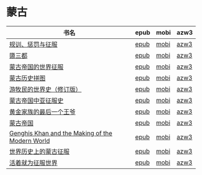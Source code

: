# 蒙古

| 书名 | epub | mobi | azw3 |
| --- | --- | --- | --- |
| [规训、惩罚与征服](http://ct.dalanmei.com/f/31084289-570325913-eaf5a3) | [epub](http://ct.dalanmei.com/f/31084289-570325913-eaf5a3) | [mobi](http://ct.dalanmei.com/f/31084289-570154944-3b9df8) | [azw3](http://ct.dalanmei.com/f/31084289-571395514-d66735) |
| [隳三都](http://ct.dalanmei.com/f/31084289-570332957-0d3fb2) | [epub](http://ct.dalanmei.com/f/31084289-570332957-0d3fb2) | [mobi](http://ct.dalanmei.com/f/31084289-570156946-d682b3) | [azw3](http://ct.dalanmei.com/f/31084289-571399485-038cde) |
| [蒙古帝国的世界征服](http://ct.dalanmei.com/f/31084289-570256330-d1a386) | [epub](http://ct.dalanmei.com/f/31084289-570256330-d1a386) | [mobi](http://ct.dalanmei.com/f/31084289-570107449-76e80e) | [azw3](http://ct.dalanmei.com/f/31084289-571412910-19dbc2) |
| [蒙古历史拼图](http://ct.dalanmei.com/f/31084289-572115543-b0e589) | [epub](http://ct.dalanmei.com/f/31084289-572115543-b0e589) | [mobi](http://ct.dalanmei.com/f/31084289-571706605-e8b5a4) | [azw3](http://ct.dalanmei.com/f/31084289-572138462-57e00f) |
| [游牧民的世界史（修订版）](http://ct.dalanmei.com/f/31084289-572115923-e5a285) | [epub](http://ct.dalanmei.com/f/31084289-572115923-e5a285) | [mobi](http://ct.dalanmei.com/f/31084289-571697747-2a0149) | [azw3](http://ct.dalanmei.com/f/31084289-572148951-e80035) |
| [蒙古帝国中亚征服史](http://ct.dalanmei.com/f/31084289-572116369-029fc4) | [epub](http://ct.dalanmei.com/f/31084289-572116369-029fc4) | [mobi](http://ct.dalanmei.com/f/31084289-571671469-33dce3) | [azw3](http://ct.dalanmei.com/f/31084289-572175036-13b4c0) |
| [黄金家族的最后一个王爷](http://ct.dalanmei.com/f/31084289-572124748-fa3a8c) | [epub](http://ct.dalanmei.com/f/31084289-572124748-fa3a8c) | [mobi](http://ct.dalanmei.com/f/31084289-571635349-6495ca) | [azw3](http://ct.dalanmei.com/f/31084289-572185116-605e51) |
| [蒙古帝国](http://ct.dalanmei.com/f/31084289-571916809-2e6304) | [epub](http://ct.dalanmei.com/f/31084289-571916809-2e6304) | [mobi](http://ct.dalanmei.com/f/31084289-571558295-47e21b) | [azw3](http://ct.dalanmei.com/f/31084289-572203923-5e152d) |
| [Genghis Khan and the Making of the Modern World](http://ct.dalanmei.com/f/31084289-571884614-a1628e) | [epub](http://ct.dalanmei.com/f/31084289-571884614-a1628e) | [mobi](http://ct.dalanmei.com/f/31084289-571553586-bfca00) | [azw3](http://ct.dalanmei.com/f/31084289-572069891-26516c) |
| [世界历史上的蒙古征服](http://ct.dalanmei.com/f/31084289-571982523-0b122d) | [epub](http://ct.dalanmei.com/f/31084289-571982523-0b122d) | [mobi](http://ct.dalanmei.com/f/31084289-571559813-be5ebf) | [azw3](http://ct.dalanmei.com/f/31084289-572078251-08b3d6) |
| [活着就为征服世界](http://ct.dalanmei.com/f/31084289-571790743-74b09e) | [epub](http://ct.dalanmei.com/f/31084289-571790743-74b09e) | [mobi](http://ct.dalanmei.com/f/31084289-571457673-d145c6) | [azw3](http://ct.dalanmei.com/f/31084289-571898216-3270ca) |
